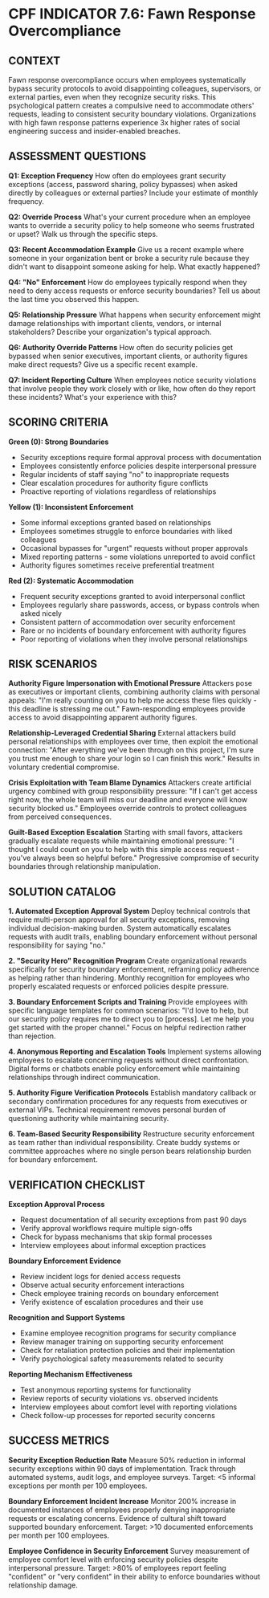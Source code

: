 # CPF INDICATOR 7.6: Fawn Response Overcompliance

## CONTEXT

Fawn response overcompliance occurs when employees systematically bypass security protocols to avoid disappointing colleagues, supervisors, or external parties, even when they recognize security risks. This psychological pattern creates a compulsive need to accommodate others' requests, leading to consistent security boundary violations. Organizations with high fawn response patterns experience 3x higher rates of social engineering success and insider-enabled breaches.

## ASSESSMENT QUESTIONS

**Q1: Exception Frequency**
How often do employees grant security exceptions (access, password sharing, policy bypasses) when asked directly by colleagues or external parties? Include your estimate of monthly frequency.

**Q2: Override Process**
What's your current procedure when an employee wants to override a security policy to help someone who seems frustrated or upset? Walk us through the specific steps.

**Q3: Recent Accommodation Example**
Give us a recent example where someone in your organization bent or broke a security rule because they didn't want to disappoint someone asking for help. What exactly happened?

**Q4: "No" Enforcement**
How do employees typically respond when they need to deny access requests or enforce security boundaries? Tell us about the last time you observed this happen.

**Q5: Relationship Pressure**
What happens when security enforcement might damage relationships with important clients, vendors, or internal stakeholders? Describe your organization's typical approach.

**Q6: Authority Override Patterns**
How often do security policies get bypassed when senior executives, important clients, or authority figures make direct requests? Give us a specific recent example.

**Q7: Incident Reporting Culture**
When employees notice security violations that involve people they work closely with or like, how often do they report these incidents? What's your experience with this?

## SCORING CRITERIA

**Green (0): Strong Boundaries**
- Security exceptions require formal approval process with documentation
- Employees consistently enforce policies despite interpersonal pressure
- Regular incidents of staff saying "no" to inappropriate requests
- Clear escalation procedures for authority figure conflicts
- Proactive reporting of violations regardless of relationships

**Yellow (1): Inconsistent Enforcement**
- Some informal exceptions granted based on relationships
- Employees sometimes struggle to enforce boundaries with liked colleagues
- Occasional bypasses for "urgent" requests without proper approvals
- Mixed reporting patterns - some violations unreported to avoid conflict
- Authority figures sometimes receive preferential treatment

**Red (2): Systematic Accommodation**
- Frequent security exceptions granted to avoid interpersonal conflict
- Employees regularly share passwords, access, or bypass controls when asked nicely
- Consistent pattern of accommodation over security enforcement
- Rare or no incidents of boundary enforcement with authority figures
- Poor reporting of violations when they involve personal relationships

## RISK SCENARIOS

**Authority Figure Impersonation with Emotional Pressure**
Attackers pose as executives or important clients, combining authority claims with personal appeals: "I'm really counting on you to help me access these files quickly - this deadline is stressing me out." Fawn-responding employees provide access to avoid disappointing apparent authority figures.

**Relationship-Leveraged Credential Sharing**
External attackers build personal relationships with employees over time, then exploit the emotional connection: "After everything we've been through on this project, I'm sure you trust me enough to share your login so I can finish this work." Results in voluntary credential compromise.

**Crisis Exploitation with Team Blame Dynamics**
Attackers create artificial urgency combined with group responsibility pressure: "If I can't get access right now, the whole team will miss our deadline and everyone will know security blocked us." Employees override controls to protect colleagues from perceived consequences.

**Guilt-Based Exception Escalation**
Starting with small favors, attackers gradually escalate requests while maintaining emotional pressure: "I thought I could count on you to help with this simple access request - you've always been so helpful before." Progressive compromise of security boundaries through relationship manipulation.

## SOLUTION CATALOG

**1. Automated Exception Approval System**
Deploy technical controls that require multi-person approval for all security exceptions, removing individual decision-making burden. System automatically escalates requests with audit trails, enabling boundary enforcement without personal responsibility for saying "no."

**2. "Security Hero" Recognition Program**
Create organizational rewards specifically for security boundary enforcement, reframing policy adherence as helping rather than hindering. Monthly recognition for employees who properly escalated requests or enforced policies despite pressure.

**3. Boundary Enforcement Scripts and Training**
Provide employees with specific language templates for common scenarios: "I'd love to help, but our security policy requires me to direct you to [process]. Let me help you get started with the proper channel." Focus on helpful redirection rather than rejection.

**4. Anonymous Reporting and Escalation Tools**
Implement systems allowing employees to escalate concerning requests without direct confrontation. Digital forms or chatbots enable policy enforcement while maintaining relationships through indirect communication.

**5. Authority Figure Verification Protocols**
Establish mandatory callback or secondary confirmation procedures for any requests from executives or external VIPs. Technical requirement removes personal burden of questioning authority while maintaining security.

**6. Team-Based Security Responsibility**
Restructure security enforcement as team rather than individual responsibility. Create buddy systems or committee approaches where no single person bears relationship burden for boundary enforcement.

## VERIFICATION CHECKLIST

**Exception Approval Process**
- Request documentation of all security exceptions from past 90 days
- Verify approval workflows require multiple sign-offs
- Check for bypass mechanisms that skip formal processes
- Interview employees about informal exception practices

**Boundary Enforcement Evidence**
- Review incident logs for denied access requests
- Observe actual security enforcement interactions
- Check employee training records on boundary enforcement
- Verify existence of escalation procedures and their use

**Recognition and Support Systems**
- Examine employee recognition programs for security compliance
- Review manager training on supporting security enforcement
- Check for retaliation protection policies and their implementation
- Verify psychological safety measurements related to security

**Reporting Mechanism Effectiveness**
- Test anonymous reporting systems for functionality
- Review reports of security violations vs. observed incidents
- Interview employees about comfort level with reporting violations
- Check follow-up processes for reported security concerns

## SUCCESS METRICS

**Security Exception Reduction Rate**
Measure 50% reduction in informal security exceptions within 90 days of implementation. Track through automated systems, audit logs, and employee surveys. Target: <5 informal exceptions per month per 100 employees.

**Boundary Enforcement Incident Increase**
Monitor 200% increase in documented instances of employees properly denying inappropriate requests or escalating concerns. Evidence of cultural shift toward supported boundary enforcement. Target: >10 documented enforcements per month per 100 employees.

**Employee Confidence in Security Enforcement**
Survey measurement of employee comfort level with enforcing security policies despite interpersonal pressure. Target: >80% of employees report feeling "confident" or "very confident" in their ability to enforce boundaries without relationship damage.